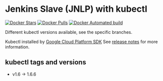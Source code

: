 # Jenkins Slave (JNLP) with kubectl

[![Docker Stars](https://img.shields.io/docker/stars/chrira/jenkins-slave-kubectl.svg)](https://hub.docker.com/r/chrira/jenkins-slave-kubectl/)
[![Docker Pulls](https://img.shields.io/docker/pulls/chrira/jenkins-slave-kubectl.svg)](https://hub.docker.com/r/chrira/jenkins-slave-kubectl/)
[![Docker Automated build](https://img.shields.io/docker/automated/chrira/jenkins-slave-kubectl.svg)](https://hub.docker.com/r/chrira/jenkins-slave-kubectl/)

Different kubectl versions available, see the specific branches.

Kubectl installed by [Google Cloud Platform SDK](https://cloud.google.com/sdk/)
See [release notes](https://cloud.google.com/sdk/docs/release-notes) for more information.

## kubectl tags and versions
* v1.6 -> 1.6.6
